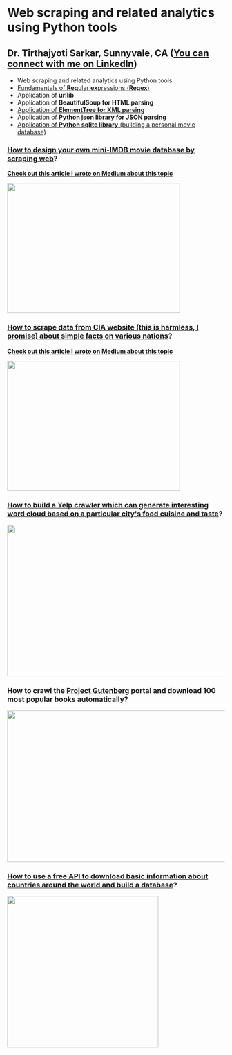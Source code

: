 #  Web scraping and related analytics using Python tools
## Dr. Tirthajyoti Sarkar, Sunnyvale, CA ([You can connect with me on LinkedIn](https://www.linkedin.com/in/tirthajyoti-sarkar-2127aa7/))

* Web scraping and related analytics using Python tools
* [Fundamentals of **Reg**ular **ex**pressions (**Regex**)](https://github.com/tirthajyoti/Web-Database-Analytics-Python/blob/master/Regex_Basics.ipynb)
* Application of **urllib**
* Application of **BeautifulSoup for HTML parsing**
* [Application of **ElementTree for XML parsing**](https://github.com/tirthajyoti/Web-Database-Analytics-Python/blob/master/XML_reading_scraping.ipynb)
* Application of **Python json library for JSON parsing**
* [Application of **Python sqlite library** (building a personal movie database)](https://github.com/tirthajyoti/Web-Database-Analytics-Python/blob/master/Movie_Database_Build.ipynb)

### [How to design your own mini-IMDB movie database by scraping web](https://github.com/tirthajyoti/Web-Database-Analytics-Python/blob/master/Movie_Database_Build.ipynb)?

**[Check out this article I wrote on Medium about this topic](https://towardsdatascience.com/step-by-step-guide-to-build-your-own-mini-imdb-database-fc39af27d21b)**

<img src="https://cdn-images-1.medium.com/max/1000/1*WvTpS5A6uGZ2m021K31dCQ.png" width="400" height="300"/>

### [How to scrape data from CIA website (this is harmless, I promise) about simple facts on various nations](https://github.com/tirthajyoti/Web-Database-Analytics-Python/blob/master/CIA-Factbook-Analytics2.ipynb)?
**[Check out this article I wrote on Medium about this topic](https://towardsdatascience.com/data-analytics-with-python-by-web-scraping-illustration-with-cia-world-factbook-abbdaa687a84)**

<img src="https://cdn-images-1.medium.com/max/1000/1*X2QkNgg-vR3NRnGDquRm9w.png" width="400" height="300"/>

### [How to build a Yelp crawler which can generate interesting word cloud based on a particular city's food cuisine and taste](https://github.com/tirthajyoti/Web-Database-Analytics-Python/tree/master/Yelp_Review)?
<img src="https://raw.githubusercontent.com/tirthajyoti/Web-Database-Analytics-Python/master/Images/Yelp_word_cloud_1.png" width="600" height="350"/>

### How to crawl the [Project Gutenberg](https://www.gutenberg.org/) portal and download 100 most popular books automatically?
<img src="https://i.pinimg.com/originals/3a/b8/d5/3ab8d5c378f62bfa723d89d2a4aee3db.jpg" width="600" height="350"/>

### [How to use a free API to download basic information about countries around the world and build a database](https://github.com/tirthajyoti/Web-Database-Analytics-Python/blob/master/Countries-JSON-API.ipynb)?
<img src="https://raw.githubusercontent.com/tirthajyoti/Web-Database-Analytics-Python/master/Images/Building%20country%20database.png" height="350"/>
